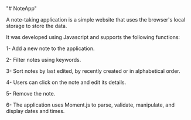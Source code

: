 "# NoteApp" 


A note-taking application is a simple website that uses the browser's local storage to store the data.

It was developed using Javascript and supports the following functions:

1- Add a new note to the application.

2- Filter notes using keywords.

3- Sort notes by last edited, by recently created or in alphabetical order.

4- Users can click on the note and edit its details.

5- Remove the note.

6- The application uses Moment.js to parse, validate, manipulate, and display dates and times.

